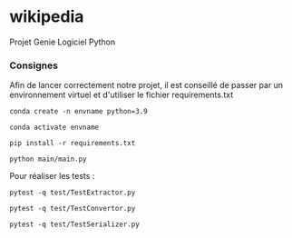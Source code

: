 # wikipedia
Projet Genie Logiciel Python

### Consignes
Afin de lancer correctement notre projet, il est conseillé de passer par un environnement virtuel et d'utiliser le fichier requirements.txt
```
conda create -n envname python=3.9
```
```
conda activate envname
```
```
pip install -r requirements.txt
```
```
python main/main.py
```

Pour réaliser les tests :
```
pytest -q test/TestExtractor.py
```
```
pytest -q test/TestConvertor.py
```
```
pytest -q test/TestSerializer.py
```
